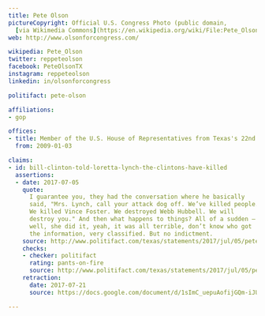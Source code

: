 ```yaml
---
title: Pete Olson
pictureCopyright: Official U.S. Congress Photo (public domain,
  [via Wikimedia Commons](https://en.wikipedia.org/wiki/File:Pete_Olson_official_congressional_photo.jpg)
web: http://www.olsonforcongress.com/

wikipedia: Pete_Olson
twitter: reppeteolson
facebook: PeteOlsonTX
instagram: reppeteolson
linkedin: in/olsonforcongress

politifact: pete-olson

affiliations:
- gop

offices:
- title: Member of the U.S. House of Representatives from Texas's 22nd district
  from: 2009-01-03

claims:
- id: bill-clinton-told-loretta-lynch-the-clintons-have-killed
  assertions:
  - date: 2017-07-05
    quote:
      I guarantee you, they had the conversation where he basically
      said, "Mrs. Lynch, call your attack dog off. We’ve killed people.
      We killed Vince Foster. We destroyed Webb Hubbell. We will
      destroy you." And then what happens to things? All of a sudden —
      well, she did it, yeah, it was all terrible, don’t know who got
      the information, very classified. But no indictment.
    source: http://www.politifact.com/texas/statements/2017/jul/05/pete-olson/pete-olson-said-bill-clinton-basically-told-lorett/
    checks:
    - checker: politifact
      rating: pants-on-fire
      source: http://www.politifact.com/texas/statements/2017/jul/05/pete-olson/pete-olson-said-bill-clinton-basically-told-lorett/
    retraction:
      date: 2017-07-21
      source: https://docs.google.com/document/d/1sImC_uepuAofijGQm-iJUmdlcJsSaMjumhSVs8FP_NI/pub

---
```

